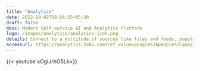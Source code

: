 ```yaml
---
title: "Analytics"
date: 2022-10-02T08:54:15+05:30
draft: false
desc: Modern Self-service BI and Analytics Platform
logo: /images/analytics/analytics-icon.png
details: Connect to a multitude of sources like files and feeds, popular business apps, cloud and onpremise databases, custom apps and more, with our easy-to-use connectors.
accessurl: https://analytics.zoho.com?ref_value=google%3Apeople%7Cgoogle%3Aanalytics%7Clocalhost%3Aanalytics%2Chttps%3A%2F%2Fwww.zoho.com%2Fanalytics%2F%2C699c9cd4-c078-438a-878e-e6c3f778c1fa_c87%2CDesktop%2Chttps%3A%2F%2Fwww.zoho.com%2Fanalytics%2F
---
```

{{< youtube  xOglJrhO5Lk>}}
